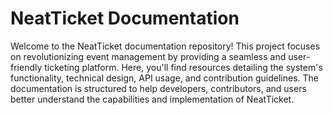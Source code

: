 # NeatTicket Documentation

Welcome to the NeatTicket documentation repository! This project focuses on revolutionizing event management by providing a seamless and user-friendly ticketing platform. Here, you'll find resources detailing the system's functionality, technical design, API usage, and contribution guidelines. The documentation is structured to help developers, contributors, and users better understand the capabilities and implementation of NeatTicket.
